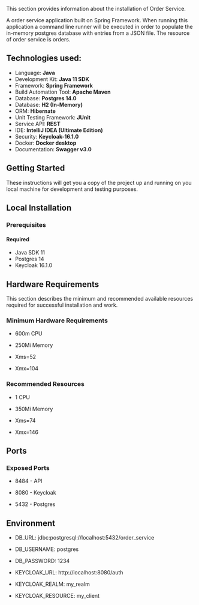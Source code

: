 This section provides information about the installation of Order Service. 

A order service application built on Spring Framework. 
When running this application a command line runner will be executed in order to populate the in-memory postgres database with entries from a JSON file. 
The resource of order service is orders. 

## Technologies used:

  * Language: **Java**
  * Development Kit: **Java 11 SDK**
  * Framework: **Spring Framework**
  * Build Automation Tool: **Apache Maven**
  * Database: **Postgres 14.0**
  * Database: **H2 (In-Memory)**
  * ORM: **Hibernate**
  * Unit Testing Framework: **JUnit**
  * Service API: **REST**
  * IDE: **IntelliJ IDEA (Ultimate Edition)**
  * Security: **Keycloak-16.1.0**
  * Docker: **Docker desktop**
  * Documentation: **Swagger v3.0**
  
## Getting Started

These instructions will get you a copy of the project up and running on you local machine for development and testing purposes.

## Local Installation

### Prerequisites

#### Required

   * Java SDK 11
   * Postgres 14
   * Keycloak 16.1.0

## Hardware Requirements

This section describes the minimum and recommended available resources required for successful installation and work.

### Minimum Hardware Requirements

   * 600m CPU
   
   * 250Mi Memory
   
   * Xms=52
    
   * Xmx=104

### Recommended Resources

   * 1 CPU
   
   * 350Mi Memory
   
   * Xms=74
   
   * Xmx=146
    
## Ports

### Exposed Ports

   * 8484 - API
       
   * 8080 - Keycloak
       
   * 5432 - Postgres
   
## Environment

   * DB_URL: jdbc:postgresql://localhost:5432/order_service
       
   * DB_USERNAME: postgres
       
   * DB_PASSWORD: 1234
   
   * KEYCLOAK_URL: http://localhost:8080/auth
   
   * KEYCLOAK_REALM: my_realm
   
   * KEYCLOAK_RESOURCE: my_client
    
    
    
    
   
      